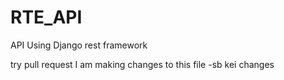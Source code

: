 # RTE_API
API Using Django rest framework 

try pull request
I am making changes to this file -sb
kei changes 

